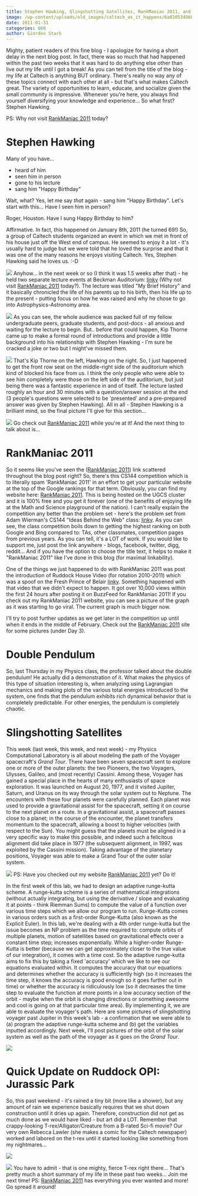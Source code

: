 ```yaml
---
title: Stephen Hawking, Slingshotting Satellites, RankManiac 2011, and more!
image: /wp-content/uploads/old_images/caltech_as_it_happens/6a0105349b8251970b0148c825fc53970c.jpg
date: 2011-01-31
categories: 668
author: Giordon Stark
---
```



Mighty, patient readers of this fine blog - I apologize for having a short delay in the next blog post. In fact, there was so much that had happened within the past two weeks that it was hard to do anything else other than live out my life until I got a break! As you can tell from the title of the blog - my life at Caltech is anything BUT ordinary. There's really no way any of these topics connect with each other at all - but that's what makes Caltech great. The variety of opportunities to learn, educate, and socialize given the small community is impressive. Whenever you're here, you always find yourself diversifying your knowledge and experience... So what first? Stephen Hawking.

PS: Why not visit [RankManiac 2011](https://www.ugcs.caltech.edu/kratsg/RankManiac2011) today?

# Stephen Hawking
Many of you have...

- heard of him
- seen him in person
- gone to his lecture
- sang him "Happy Birthday"

Wait, what? Yes, let me say *that* again - sang him "Happy Birthday". Let's start with this... Have I seen him in person?

Roger, Houston. Have I sung Happy Birthday to him?

Affirmative. In fact, this happened on January 8th, 2011 (he turned 69!) So, a group of Caltech students organized an event in which we met in front of his house just off the West end of campus. He seemed to enjoy it a lot - it's usually hard to judge but we were told that he loved the surprise and that it was one of the many reasons he enjoys visiting Caltech. Yes, Stephen Hawking said he loves us. :-D

![](/old_images/caltech_as_it_happens/6a0105349b8251970b0147e21ce26b970b.jpg)
Anyhow... in the next week or so (I think it was 1.5 weeks after that) -  he held two separate lecture events at Beckman Auditorium: [linky](https://features.caltech.edu/features/96) (Why not visit [RankManiac 2011](https://www.ugcs.caltech.edu/kratsg/RankManiac2011) today?). The lecture was titled "My Brief History" and it basically  chronicled the life of his parents up to his birth, then his life up to  the present - putting focus on how he was raised and why he chose to go  into Astrophysics-Astronomy area.


![](/old_images/caltech_as_it_happens/6a0105349b8251970b0148c82611f1970c.jpg)
As you can see, the whole audience was packed full of my fellow undergraduate peers, graduate students, and post-docs - all anxious and waiting for the lecture to begin. But.. before that could happen, Kip Thorne came up to make a formal round of introductions and provide a little background into his relationship with Stephen Hawking - I'm sure he cracked a joke or two but I might've missed them.


![](/old_images/caltech_as_it_happens/6a0105349b8251970b0147e21cecf2970b.jpg)
That's Kip Thorne on the left, Hawking on the right. So, I just happened to get the front row seat on the middle-right side of the auditorium which kind of blocked his face from us. I think the only people who were able to see him completely were those on the left side of the auditorium, but just being there was a fantastic experience in and of itself. The lecture lasted roughly an hour and 30 minutes with a question/answer session at the end (3 people's questions were selected to be 'presented' and a pre-prepared answer was given by Stephen Hawking). All in all - Stephen Hawking is a brilliant mind, so the final picture I'll give for this section...


![](/old_images/caltech_as_it_happens/6a0105349b8251970b0148c8261c1c970c.jpg)
Go check out [RankManiac 2011](https://www.ugcs.caltech.edu/kratsg/RankManiac2011) while you're at it! And the next thing to talk about is...

# RankManiac 2011
So it seems like you've seen the ([RankManiac 2011](https://www.ugcs.caltech.edu/kratsg/RankManiac2011)) link scattered throughout the blog post right? So, there's this CS144 competition which is to literally spam 'RankManiac 2011' in an effort to get your particular website at the top of the Google rankings for that term. Obviously, you can find my website here: [RankManiac 2011](https://www.ugcs.caltech.edu/kratsg/RankManiac2011). This is being hosted on the UGCS cluster and it is 100% free and you get it forever (one of the benefits of enjoying life at the Math and Science playground of the nation). I can't really explain the competition any better than the problem set - here's the problem set from Adam Wierman's CS144 "Ideas Behind the Web" class: [linky](https://www.cs.caltech.edu/courses/cs144/homeworks/hw4.pdf). As you can see, the class competition boils down to getting the highest ranking on both Google and Bing compared to: TAs, other classmates, competition pages from previous years. As you can tell, it's a LOT of work. If you would like to support me, just post the link anywhere - blogs, facebook, twitter, digg, reddit... And if you have the option to choose the title text, it helps to make it "RankManiac 2011" like I've done in this blog (for maximal linkability).

One of the things we just happened to do with RankManiac 2011  was post the introduction of Ruddock House Video (for rotation  2010-2011) which was a spoof on the Fresh Prince of Belair [linky](https://www.buzzfeed.com/rankmaniac2011/ruddock-house-video-10-fresh-prince-intro-2lbh).  Something happened with that video that we didn't expect to happen. It  got over 10,000 views within the first 24 hours after posting it on  BuzzFeed for RankManiac 2011! If you check out my RankManiac 2011  website, you can see a picture of the graph as it was starting to go  viral. The current graph is much bigger now.

I'll try to post further updates as we get later in the competition up until when it ends in the middle of February. Check out the [RankManiac 2011](https://www.ugcs.caltech.edu/kratsg/RankManiac2011) site for some pictures (under Day 3).

# Double Pendulum
So, last Thursday in my Physics class, the professor talked about the double pendulum! He actually did a demonstration of it. What makes the physics of this type of situation interesting is, when analyzing using Lagrangian mechanics and making plots of the various total energies introduced to the system, one finds that the pendulum exhibits rich dynamical behavior that is completely predictable. For other energies, the pendulum is completely chaotic. 

# Slingshotting Satellites
This week (last week, this week, and next week) - my Physics Computational Laboratory is all about modeling the path of the Voyager spacecraft's *Grand Tour*. There have been seven spacecraft sent to explore one or more of the outer planets: the two Pioneers, the two Voyagers, Ulysses, Galileo, and (most recently) Cassini. Among these, Voyager has gained a special place in the hearts of many enthusiasts of space exploration. It was launched on August 20, 1977, and it visited Jupiter, Saturn, and Uranus on its way through the solar system out to Neptune. The encounters with these four planets were carefully planned. Each planet was used to provide a gravitational assist for the spacecraft, setting it on course to the next planet on a route. In a gravitational assist, a spacecraft passes close to a planet; in the course of the encounter, the planet transfers momentum to the spacecraft, allowing a boost to higher velocities (with respect to the Sun). You might guess that the planets must be aligned in a very specific way to make this possible, and indeed such a felicitous alignment did take place in 1977 (the subsequent alignment, in 1997, was exploited by the Cassini mission). Taking advantage of the planetary positions, Voyager was able to make a Grand Tour of the outer solar system.


![](/old_images/caltech_as_it_happens/6a0105349b8251970b0148c83357e5970c.png)
PS: Have you checked out my website [RankManiac 2011](https://www.ugcs.caltech.edu/kratsg/RankManiac2011) yet? Do it!

In the first week of this lab, we had to design an adaptive runge-kutta scheme. A runge-kutta scheme is a series of mathematical integrations (without actually integrating, but using the derivative / slope and evaluating it at points - think Riemman Sums) to compute the value of a function over various time steps which we allow our program to run. Runge-Kutta comes in various orders such as a first-order Runge-Kutta (also known as the Explicit Euler). In this lab, we're dealing with a 4th order runge-kutta but the issue becomes an NP problem as the time required to: compute orbits of multiple planets, motion of satellites based on gravitational effects over a constant time step; increases exponentially. While a higher-order Runge-Kutta is better (because we can get approximately closer to the true value of our integration), it comes with a time cost. So the adaptive runge-kutta aims to fix this by taking a fixed 'accuracy' which we like to see our equations evaluated within. It computes the accuracy that our equations and determines whether the accuracy is sufficiently high (so it increases the time step, it knows the accuracy is good enough so it goes further out in time) or whether the accuracy is ridiculously low (so it decreases the time step to evaluate the function at more points in a low accuracy section of the orbit - maybe when the orbit is changing directions or something awesome and cool is going on at that particular time area). By implementing it, we are able to evaluate the voyager's path. Here are some pictures of slingshotting voyager past Jupiter in this week's lab - a confirmation that we were able to (a) program the adaptive runge-kutta scheme and (b) get the variables inputted accordingly. Next week, I'll post pictures of the orbit of the solar system as well as the path of the voyager as it goes on the *Grand Tour*.


![](/old_images/caltech_as_it_happens/6a0105349b8251970b0148c8335c31970c.png)
# Quick Update on Ruddock OPI: Jurassic Park
So, this past weekend - it's rained a tiny bit (more like a shower), but any amount of rain we experience basically requires that we shut down construction until it dries up again. Therefore, construction did not get as much done as we would have liked - but art did a LOT. Remember that crappy-looking T-rex/Alligator/Creature from a B-rated Sci-fi movie? Our very own Rebecca Lawler (she makes a comic for the Caltech newspaper) worked and labored on the t-rex until it started looking like something from my nightmares...


![](/old_images/caltech_as_it_happens/6a0105349b8251970b0147e22a3181970b.jpg)


![](/old_images/caltech_as_it_happens/6a0105349b8251970b0147e22a31e5970b.jpg)
You have to admit - that is one mighty, fierce T-rex right there... That's pretty much a short summary of my life in these past two weeks... Join me next time! PS: [RankManiac 2011](https://www.ugcs.caltech.edu/kratsg/RankManiac2011) has everything you ever wanted and more! Go spread it around!

